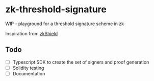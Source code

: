# zk-threshold-signature

WIP - playground for a threshold signature scheme in zk

Inspiration from [zkShield](https://github.com/bankisan/zkShield)

## Todo

- [ ] Typescript SDK to create the set of signers and proof generation 
- [ ] Solidity testing
- [ ] Documentation
